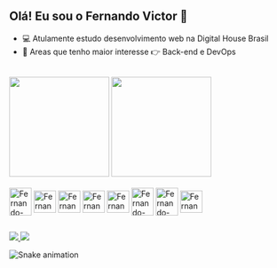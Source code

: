 ## Olá! Eu sou o Fernando Victor 👋 

- :computer: Atulamente estudo desenvolvimento web na Digital House Brasil
- 🌱 Areas que tenho maior interesse :point_right: Back-end e DevOps

<div><br> 
    <a href-"https://github.com/FernandoVictorff"> 
    <img height="180em"src="https://github-readme-stats.vercel.app/api?username=FernandoVictorff&show_icons=true&theme=tokyonight&include_all_commits=true&count_private=true" />
    <img height="180em" src="https://github-readme-stats.vercel.app/api/top-langs/?username=FernandoVictorff&layout=compact&langs_count=7&theme=tokyonight" />
</div>
<div style="display: inline-block"><br> 
  <img align="center" alt="Fernando-Java" height="50" width="40" src="https://cdn.jsdelivr.net/gh/devicons/devicon/icons/java/java-original-wordmark.svg" /> 
  <img align="center" alt="Fernando-Spring" height="40" width="40" src="https://cdn.jsdelivr.net/gh/devicons/devicon/icons/spring/spring-original.svg" /> 
  <img align="center" alt="Fernando-Jenkins" height="40" width="40" src="https://cdn.jsdelivr.net/gh/devicons/devicon/icons/jenkins/jenkins-original.svg" /> 
  <img align="center" alt="Fernando-mysql" height="40" width="40" src="https://cdn.jsdelivr.net/gh/devicons/devicon/icons/mysql/mysql-original.svg" /> 
  <img align="center" alt="Fernando-Gradle" height="40" width="40" src="https://cdn.jsdelivr.net/gh/devicons/devicon/icons/gradle/gradle-plain.svg" />
  <img align="center" alt="Fernando-apache" height="50" width="40" src="https://cdn.jsdelivr.net/gh/devicons/devicon/icons/apache/apache-plain.svg" />
  <img align="center" alt="Fernando-Docker" height="50" width="40" src="https://cdn.jsdelivr.net/gh/devicons/devicon/icons/docker/docker-original-wordmark.svg" />
  <img align="center" alt="Fernando-apache" height="40" width="40" src="https://cdn.jsdelivr.net/gh/devicons/devicon/icons/linux/linux-original.svg" />
</div> 

## 

<div>
  <a href="https://www.linkedin.com/in/fernando-victor01/" target="_blank">
    <img src="https://img.shields.io/badge/-LinkedIn-%230077B5?style=for-the-badge&logo=linkedin&logoColor=white" target="_blank">
  </a> 
  <a href="mailto:fernandovicotor01@gmail.com">
    <img src="https://img.shields.io/badge/Gmail-D14836?style=for-the-badge&logo=gmail&logoColor=white" target="_blank">
  </a>
</div> 

![Snake animation](https://github.com/FernandoVictorff/FernandoVictorff/blob/output/github-contribution-grid-snake.svg)
